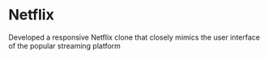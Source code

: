 # Netflix
Developed a responsive Netflix clone that closely mimics the user interface of the popular streaming platform
